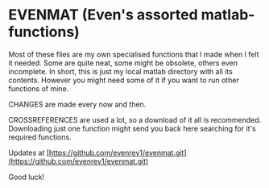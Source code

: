 # EVENMAT (Even's assorted matlab-functions)

 Most of these files are my own specialised functions that I made when
 I felt it needed. Some are quite neat, some might be obsolete, others
 even incomplete. In short, this is just my local matlab directory with
 all its contents. However you might need some of it if you want to
 run other functions of mine.

 CHANGES are made every now and then.

 CROSSREFERENCES are used a lot, so a download of it all is
 recommended. Downloading just one function might send you back here
 searching for it's required functions. 

 Updates at [https://github.com/evenrev1/evenmat.git](https://github.com/evenrev1/evenmat.git)
 
 Good luck!
